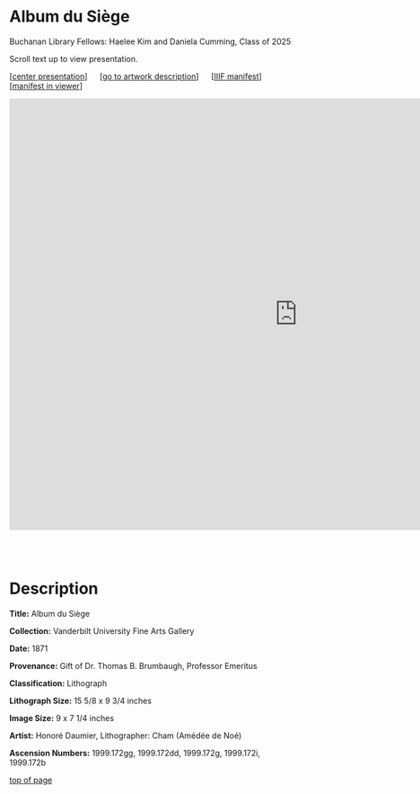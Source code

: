 # Album du Siège

Buchanan Library Fellows: Haelee Kim and Daniela Cumming, Class of 2025

Scroll text up to view presentation.

\[[center presentation](#viewer)\] &emsp; \[[go to artwork description](#description)\] &emsp; \[<a href="https://baskaufs.github.io/iiif/kim/album_du_siege.json" target="_blank">IIIF manifest</a>\] &emsp; \[<a href="https://ncsu-libraries.github.io/annona/tools/#/display?url=https%3A%2F%2Fbaskaufs.github.io%2Fiiif%2Fkim%2Falbum_du_siege.json&viewtype=iiif-storyboard&manifesturl=&settings=%7B%22fullpage%22%3Atrue%7D" target="_blank">manifest in viewer</a>\]

<iframe id="viewer" src="https://www.exhibit.so/exhibits/WmomQBNqubsjy08yqBSl?embedded=true" width="1026" height="768" allowfullscreen allow="autoplay" frameborder="0"></iframe>

<br/><br/>

# Description

**Title:** Album du Siège 

**Collection:** Vanderbilt University Fine Arts Gallery

**Date:** 1871

**Provenance:** Gift of Dr. Thomas B. Brumbaugh, Professor Emeritus

**Classification:** Lithograph 

**Lithograph Size:** 15 5/8 x 9 3/4 inches

**Image Size:** 9 x 7 1/4 inches

**Artist:** Honoré Daumier, Lithographer: Cham (Amédée de Noé)

**Ascension Numbers:** 1999.172gg, 1999.172dd, 1999.172g, 1999.172i, 1999.172b

[top of page](#title)
